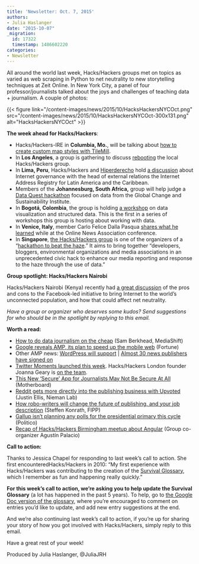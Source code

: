 ```yaml
---
title: 'Newsletter: Oct. 7, 2015'
authors:
- Julia Haslanger
date: "2015-10-07"
_migration:
  id: 17322
  timestamp: 1486602220
categories:
- Newsletter
---
```


All around the world last week, Hacks/Hackers groups met on topics as varied as web scraping in Python to net neutrality to new storytelling techniques at Zeit Online. In New York City, a panel of four professor/journalists talked about the joys and challenges of teaching data + journalism. A couple of photos:

{{< figure link="/content-images/news/2015/10/HacksHackersNYCOct.png" src="/content-images/news/2015/10/HacksHackersNYCOct-300x131.png" alt="HacksHackersNYCOct" >}}

**The week ahead for Hacks/Hackers**:

  * Hacks/Hackers-IRE in **Columbia, Mo.**, will be talking about [how to create custom map styles with TileMill][1]. 
  * In **Los Angeles**, a group is gathering to discuss [rebooting][2] the local Hacks/Hackers group. 
  * In **Lima, Peru**, Hacks/Hackers and [Hiperderecho][3] hold [a discussion][4] about Internet governance with the head of external relations the Internet Address Registry for Latin America and the Caribbean. 
  * Members of the **Johannesburg, South Africa,** group will help judge a [Data Quest hackathon][5] focused on data from the Global Change and Sustainability Institute. 
  * In **Bogotá, Colombia**, the group is holding [a workshop][6] on data visualization and structured data. This is the first in a series of workshops this group is hosting about working with data. 
  * In **Venice, Italy**, member Carlo Felice Dalla Pasqua [shares what he learned][7] while at the Online News Association conference. 
  * In **Singapore**, [the Hacks/Hackers group][8] is one of the organizers of a “[hackathon to beat the haze][9].” It aims to bring together “developers, bloggers, environmental organizations and media associations in an unprecedented civic hack to enhance our media reporting and response to the haze through the use of data.” 

**Group spotlight: Hacks/Hackers Nairobi**

Hacks/Hackers Nairobi (Kenya) recently had [a great discussion][10] of the pros and cons to the Facebook-led initiative to bring Internet to the world’s unconnected population, and how that could affect net neutrality.

_Have a group or organizer who deserves some kudos? Send suggestions for who should be in the spotlight by replying to this email._

**Worth a read:**

  * [How to do data journalism on the cheap][11] (Sam Berkhead, MediaShift) 
  * [Google reveals AMP, its plan to speed up the mobile web][12] (Fortune) 
  * Other AMP news: [WordPress will support][13] | [Almost 30 news publishers have signed on][14] 
  * [Twitter Moments launched this week][15]. Hacks/Hackers London founder Joanna Geary is [on the team][16]. 
  * [This New &#8216;Secure&#8217; App for Journalists May Not Be Secure At All][17] (Motherboard) 
  * [Reddit gets more directly into the publishing business with Upvoted][18] (Justin Ellis, Nieman Lab) 
  * [How robo-writers will change the future of publishing, and your job description][19] (Steffen Konrath, FIPP) 
  * [Gallup isn&#8217;t planning any polls for the presidential primary this cycle][20] (Politico) 
  * [Recap of Hacks/Hackers Birmingham meetup about Angular][21] (Group co-organizer Agustín Palacio) 

**Call to action:**

Thanks to Jessica Chapel for responding to last week’s call to action. She first encounteredHacks/Hackers in 2010: “My first experience with Hacks/Hackers was contributing to the creation of the [Survival Glossary][22], which I remember as fun and happening really quickly.”

**For this week’s call to action, we’re asking you to help update the Survival Glossary** (a lot has happened in the past 5 years). To help, go to [the Google Doc version of the glossary][23], where you’re encouraged to comment on entries you’d like to update, and add new entry suggestions at the end.

And we&#8217;re also continuing last week’s call to action, if you’re up for sharing your story of how you got involved with Hacks/Hackers, simply reply to this email.

Have a great rest of your week!

Produced by Julia Haslanger, @JuliaJRH

 [1]: https://twitter.com/hackshackersIRE/status/651409163927445504
 [2]: http://www.meetup.com/HacksHackers-LA/events/222169880/
 [3]: http://www.hiperderecho.org/eventos/conversatorio-como-se-gobierna-internet/
 [4]: http://www.meetup.com/Hacks-Hackers-Lima/events/225702890/
 [5]: http://www.meetup.com/HacksHackersAfrica/events/225701517/
 [6]: http://www.meetup.com/Hacks-Hackers-Bogota/events/225860882/
 [7]: http://www.meetup.com/Hacks-Hackers-Venezia/events/223765763/
 [8]: http://www.meetup.com/Hacks-Hackers-Singapore/events/225816468/
 [9]: http://www.eventbrite.sg/e/hyper-haze-hack-tickets-18774635440
 [10]: http://hackshackers.us1.list-manage.com/track/click?u=c56f2e53d5ed6ef87f8aaa75c&id=7ef30172c3&e=8fe604ecc7
 [11]: http://mediashift.org/2015/10/how-to-do-data-journalism-on-the-cheap/
 [12]: http://fortune.com/2015/10/07/google-amp-news-mobile/
 [13]: https://vip.wordpress.com/2015/10/07/mobile-web/
 [14]: http://www.bloomberg.com/news/articles/2015-10-07/google-unveils-mobile-news-reader-to-load-articles-faster
 [15]: http://www.nytimes.com/2015/10/08/technology/twitters-moments-will-try-to-tame-the-chaos.html?_r=0
 [16]: https://twitter.com/JoannaUK/status/621998638923911168
 [17]: http://motherboard.vice.com/read/this-new-secure-app-for-journalists-may-not-be-secure-at-all
 [18]: http://www.niemanlab.org/2015/10/reddit-gets-more-directly-into-the-publishing-business-with-upvoted/
 [19]: http://www.fipp.com/news/opinion/how-robo-writers-will-change-the-future-of-pu
 [20]: http://www.politico.com/story/2015/10/gallup-poll-2016-pollsters-214493
 [21]: https://storify.com/aguspalacio/24-04-interactivity
 [22]: http://hackshackers.us1.list-manage.com/track/click?u=c56f2e53d5ed6ef87f8aaa75c&id=04de7c4056&e=8fe604ecc7
 [23]: http://hackshackers.us1.list-manage2.com/track/click?u=c56f2e53d5ed6ef87f8aaa75c&id=fd1280a63d&e=8fe604ecc7
